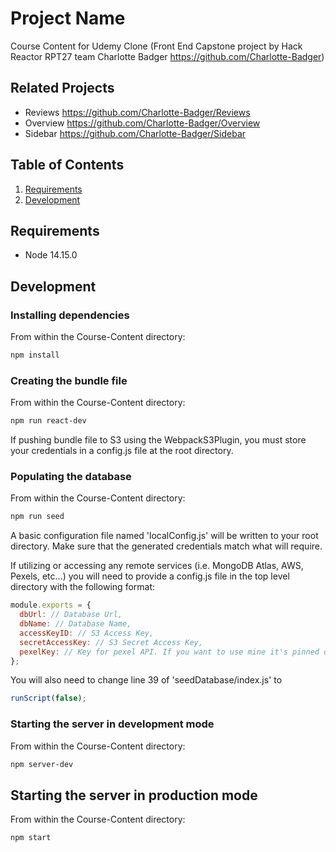 # Project Name
Course Content for Udemy Clone (Front End Capstone project by Hack Reactor RPT27 team Charlotte Badger https://github.com/Charlotte-Badger)

## Related Projects
- Reviews
https://github.com/Charlotte-Badger/Reviews
- Overview
https://github.com/Charlotte-Badger/Overview
- Sidebar
https://github.com/Charlotte-Badger/Sidebar

## Table of Contents

1. [Requirements](#requirements)
1. [Development](#development)


## Requirements
- Node 14.15.0

## Development

### Installing dependencies
From within the Course-Content directory:
```sh
npm install
```
### Creating the bundle file
From within the Course-Content directory:
```sh
npm run react-dev
```

If pushing bundle file to S3 using the WebpackS3Plugin, you must store your credentials in a config.js file at the root directory.

### Populating the database
From within the Course-Content directory:
```sh
npm run seed
```

A basic configuration file named 'localConfig.js' will be written to your root directory. Make sure that the generated credentials match what will require.

If utilizing or accessing any remote services (i.e. MongoDB Atlas, AWS, Pexels, etc...) you will need to provide a config.js file in the top level directory with the following format:

```javascript
module.exports = {
  dbUrl: // Database Url,
  dbName: // Database Name,
  accessKeyID: // S3 Access Key,
  secretAccessKey: // S3 Secret Access Key,
  pexelKey: // Key for pexel API. If you want to use mine it's pinned on the Charlotte-Badger Slack Channel
};
```

 You will also need to change line 39 of 'seedDatabase/index.js' to
 ```javascript
 runScript(false);
 ```

### Starting the server in development mode
From within the Course-Content directory:
```sh
npm server-dev
```

## Starting the server in production mode
From within the Course-Content directory:
```sh
npm start
```